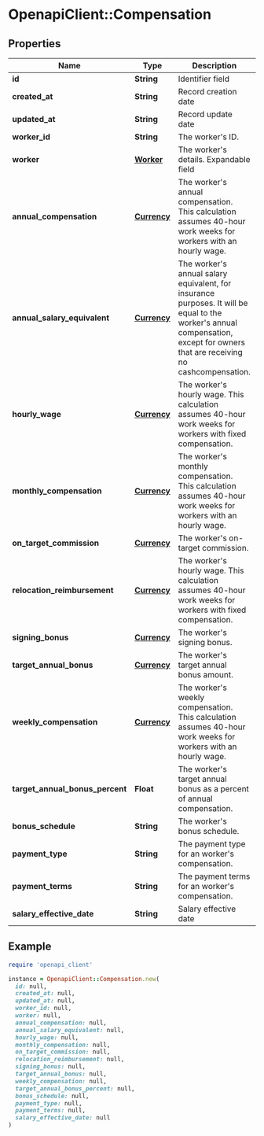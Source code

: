 # OpenapiClient::Compensation

## Properties

| Name | Type | Description | Notes |
| ---- | ---- | ----------- | ----- |
| **id** | **String** | Identifier field |  |
| **created_at** | **String** | Record creation date |  |
| **updated_at** | **String** | Record update date |  |
| **worker_id** | **String** | The worker&#39;s ID. | [optional] |
| **worker** | [**Worker**](Worker.md) | The worker&#39;s details.  Expandable field | [optional] |
| **annual_compensation** | [**Currency**](Currency.md) | The worker&#39;s annual compensation. This calculation assumes 40-hour work weeks for workers with an hourly wage. | [optional] |
| **annual_salary_equivalent** | [**Currency**](Currency.md) | The worker&#39;s annual salary equivalent, for insurance purposes. It will be equal to the worker&#39;s annual compensation, except for owners that are receiving no cashcompensation. | [optional] |
| **hourly_wage** | [**Currency**](Currency.md) | The worker&#39;s hourly wage. This calculation assumes 40-hour work weeks for workers with fixed compensation. | [optional] |
| **monthly_compensation** | [**Currency**](Currency.md) | The worker&#39;s monthly compensation. This calculation assumes 40-hour work weeks for workers with an hourly wage. | [optional] |
| **on_target_commission** | [**Currency**](Currency.md) | The worker&#39;s on-target commission. | [optional] |
| **relocation_reimbursement** | [**Currency**](Currency.md) | The worker&#39;s hourly wage. This calculation assumes 40-hour work weeks for workers with fixed compensation. | [optional] |
| **signing_bonus** | [**Currency**](Currency.md) | The worker&#39;s signing bonus. | [optional] |
| **target_annual_bonus** | [**Currency**](Currency.md) | The worker&#39;s target annual bonus amount. | [optional] |
| **weekly_compensation** | [**Currency**](Currency.md) | The worker&#39;s weekly compensation. This calculation assumes 40-hour work weeks for workers with an hourly wage. | [optional] |
| **target_annual_bonus_percent** | **Float** | The worker&#39;s target annual bonus as a percent of annual compensation. | [optional] |
| **bonus_schedule** | **String** | The worker&#39;s bonus schedule. | [optional] |
| **payment_type** | **String** | The payment type for an worker&#39;s compensation. | [optional] |
| **payment_terms** | **String** | The payment terms for an worker&#39;s compensation. | [optional] |
| **salary_effective_date** | **String** | Salary effective date | [optional] |

## Example

```ruby
require 'openapi_client'

instance = OpenapiClient::Compensation.new(
  id: null,
  created_at: null,
  updated_at: null,
  worker_id: null,
  worker: null,
  annual_compensation: null,
  annual_salary_equivalent: null,
  hourly_wage: null,
  monthly_compensation: null,
  on_target_commission: null,
  relocation_reimbursement: null,
  signing_bonus: null,
  target_annual_bonus: null,
  weekly_compensation: null,
  target_annual_bonus_percent: null,
  bonus_schedule: null,
  payment_type: null,
  payment_terms: null,
  salary_effective_date: null
)
```

